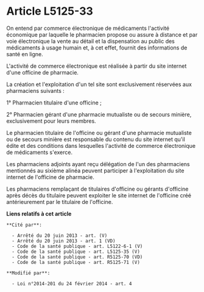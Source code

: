 # Article L5125-33

On entend par commerce électronique de médicaments l'activité économique par laquelle le pharmacien propose ou assure à
distance et par voie électronique la vente au détail et la dispensation au public des médicaments à usage humain et, à cet
effet, fournit des informations de santé en ligne.

L'activité de commerce électronique est réalisée à partir du site internet d'une officine de pharmacie.

La création et l'exploitation d'un tel site sont exclusivement réservées aux pharmaciens suivants :

1° Pharmacien titulaire d'une officine ;

2° Pharmacien gérant d'une pharmacie mutualiste ou de secours minière, exclusivement pour leurs membres.

Le pharmacien titulaire de l'officine ou gérant d'une pharmacie mutualiste ou de secours minière est responsable du contenu
du site internet qu'il édite et des conditions dans lesquelles l'activité de commerce électronique de médicaments s'exerce.

Les pharmaciens adjoints ayant reçu délégation de l'un des pharmaciens mentionnés au sixième alinéa  peuvent participer à
l'exploitation du site internet de l'officine de pharmacie.

Les pharmaciens remplaçant de titulaires d'officine ou gérants d'officine après décès du titulaire peuvent exploiter le site
internet de l'officine créé antérieurement par le titulaire de l'officine.

**Liens relatifs à cet article**

	**Cité par**:

	  - Arrêté du 20 juin 2013 - art. (V)
	  - Arrêté du 20 juin 2013 - art. 1 (VD)
	  - Code de la santé publique - art. L5122-6-1 (V)
	  - Code de la santé publique - art. L5125-35 (V)
	  - Code de la santé publique - art. R5125-70 (VD)
	  - Code de la santé publique - art. R5125-71 (V)

	**Modifié par**:

	  - Loi n°2014-201 du 24 février 2014 - art. 4
